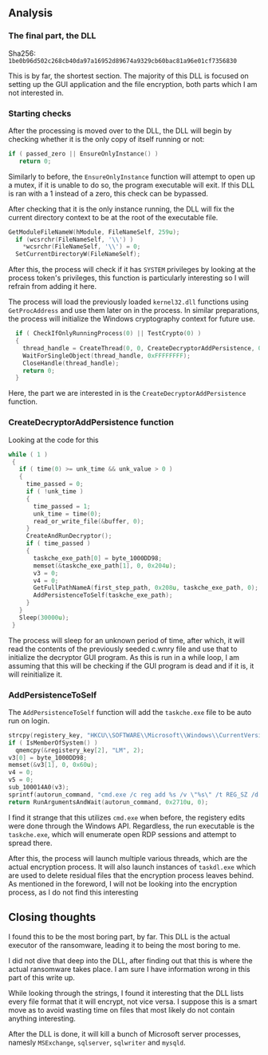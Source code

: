 ## Analysis

### The final part, the DLL
Sha256: `1be0b96d502c268cb40da97a16952d89674a9329cb60bac81a96e01cf7356830` 

This is by far, the shortest section. The majority of this DLL is focused on setting up the GUI application and the file encryption, both parts which I am not interested in.

### Starting checks
After the processing is moved over to the DLL, the DLL will begin by checking whether it is the only copy of itself running or not:
```c
if ( passed_zero || EnsureOnlyInstance() )
   return 0;
```
Similarly to before, the `EnsureOnlyInstance` function will attempt to open up a mutex, if it is unable to do so, the program executable will exit. If this DLL is ran with a 1 instead of a zero, this check can be bypassed.

After checking that it is the only instance running, the DLL will fix the current directory context to be at the root of the executable file.
```c
GetModuleFileNameW(hModule, FileNameSelf, 259u);
  if (wcsrchr(FileNameSelf, '\\') )
    *wcsrchr(FileNameSelf, '\\') = 0;
  SetCurrentDirectoryW(FileNameSelf);
```

After this, the process will check if it has `SYSTEM` privileges by looking at the process token's privileges, this function is particularly interesting so I will refrain from adding it here.

The process will load the previously loaded `kernel32.dll` functions using `GetProcAddress` and use them later on in the process. In similar preparations, the process will initialize the Windows cryptography context for future use.
```c
  if ( CheckIfOnlyRunningProcess(0) || TestCrypto(0) )
  {
    thread_handle = CreateThread(0, 0, CreateDecryptorAddPersistence, 0, 0, 0);
    WaitForSingleObject(thread_handle, 0xFFFFFFFF);
    CloseHandle(thread_handle);
    return 0;
  }
```
Here, the part we are interested in is the `CreateDecryptorAddPersistence` function. 

### CreateDecryptorAddPersistence function
Looking at the code for this
```c
while ( 1 )
 {
   if ( time(0) >= unk_time && unk_value > 0 )
   {
     time_passed = 0;
     if ( !unk_time )
     {
       time_passed = 1;
       unk_time = time(0);
       read_or_write_file(&buffer, 0);
     }
     CreateAndRunDecryptor();
     if ( time_passed )
     {
       taskche_exe_path[0] = byte_1000DD98;
       memset(&taskche_exe_path[1], 0, 0x204u);
       v3 = 0;
       v4 = 0;
       GetFullPathNameA(first_step_path, 0x208u, taskche_exe_path, 0);
       AddPersistenceToSelf(taskche_exe_path);
     }
   }
   Sleep(30000u);
 }
```
The process will sleep for an unknown period of time, after which, it will read the contents of the previously seeded c.wnry file and use that to initialize the decryptor GUI program.
As this is run in a while loop, I am assuming that this will be checking if the GUI program is dead and if it is, it will reinitialize it.

### AddPersistenceToSelf
The `AddPersistenceToSelf` function will add the `taskche.exe` file to be auto run on login.
```c
strcpy(registery_key, "HKCU\\SOFTWARE\\Microsoft\\Windows\\CurrentVersion\\Run");
if ( IsMemberOfSystem() )
  qmemcpy(&registery_key[2], "LM", 2);
v3[0] = byte_1000DD98;
memset(&v3[1], 0, 0x60u);
v4 = 0;
v5 = 0;
sub_100014A0(v3);
sprintf(autorun_command, "cmd.exe /c reg add %s /v \"%s\" /t REG_SZ /d \"\\\"%s\\\"\" /f", registery_key, v3, a1);
return RunArgumentsAndWait(autorun_command, 0x2710u, 0);
```
I find it strange that this utilizes `cmd.exe` when before, the registery edits were done through the Windows API. Regardless, the run executable is the `taskche.exe`, which will enumerate open RDP sessions and attempt to spread there. 

After this, the process will launch multiple various threads, which are the actual encryption process. It will also launch instances of `taskdl.exe` which are used to delete residual files that the encryption process leaves behind.
As mentioned in the foreword, I will not be looking into the encryption process, as I do not find this interesting

## Closing thoughts
I found this to be the most boring part, by far. This DLL is the actual executor of the ransomware, leading it to being the most boring to me.

I did not dive that deep into the DLL, after finding out that this is where the actual ransomware takes place. I am sure I have information wrong in this part of this write up.

While looking through the strings, I found it interesting that the DLL lists every file format that it will encrypt, not vice versa. I suppose this is a smart move as to avoid wasting time on files that most likely do not contain anything interesting.

After the DLL is done, it will kill a bunch of Microsoft server processes, namesly `MSExchange`, `sqlserver`, `sqlwriter` and `mysqld`.